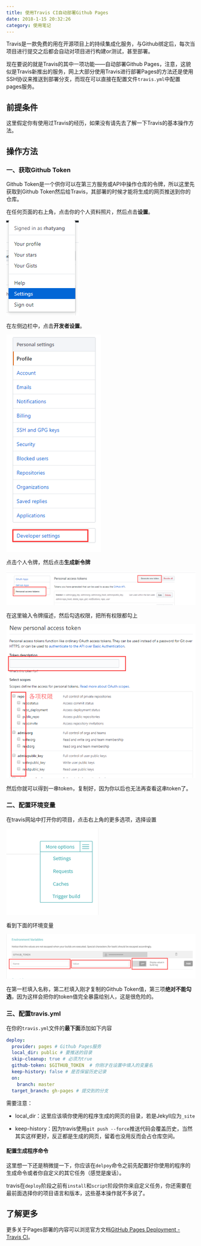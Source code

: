 ```yaml
---
title: 使用Travis CI自动部署Github Pages
date: 2018-1-15 20:32:26
category: 使用笔记
---
```


Travis是一款免费的用在开源项目上的持续集成化服务，与Github绑定后，每次当项目进行提交之后都会自动对项目进行构建or测试，甚至部署。

现在要说的就是Travis的其中一项功能——自动部署Github Pages，注意，这貌似是Travis新推出的服务，网上大部分使用Travis进行部署Pages的方法还是使用SSH协议来推送到部署分支，而现在可以直接在配置文件`travis.yml`中配置pages服务。

## 前提条件

这里假定你有使用过Travis的经历，如果没有请先去了解一下Travis的基本操作方法。

<!-- more -->

## 操作方法

### 一、获取Github Token

Github Token是一个供你可以在第三方服务或API中操作仓库的令牌，所以这里先获取到Github Token然后给Travis，其部署的时候才能将生成的网页推送到你的仓库。

在任何页面的右上角，点击你的个人资料照片，然后点击**设置**。

![](/pics/2018/01/1501.png)

在左侧边栏中，点击**开发者设置**。

![](/pics/2018/01/1502.png)

点击个人令牌，然后点击**生成新令牌**

![](/pics/2018/01/1503.png)

在这里输入令牌描述，然后勾选权限，把所有权限都勾上

![](/pics/2018/01/1504.png)

然后你就可以得到一串token，复制好，因为你以后也无法再查看这串token了。

### 二、配置环境变量

在travis网站中打开你的项目，点击右上角的更多选项，选择设置

![](/pics/2018/01/1505.png)

看到下面的环境变量

![](/pics/2018/01/1506.png)

在第一栏填入名称，第二栏填入刚才复制的Github Token值，第三项**绝对不能勾选**，因为这样会把你的token值完全暴露给别人，这是很危险的。

### 三、配置travis.yml

在你的`travis.yml`文件的**最下面**添加如下内容

```yml
deploy:
  provider: pages # Github Pages服务
  local_dir: public # 要推送的目录
  skip-cleanup: true # 必须为true
  github-token: $GITHUB_TOKEN  # 你刚才在设置中填入的变量名
  keep-history: false # 是否保留历史记录
  on:
    branch: master
  target_branch: gh-pages # 提交到的分支
```

需要注意：

- local_dir：这里应该填你使用的程序生成的网页的目录，若是Jekyll应为`_site`

- keep-history：因为travis使用`git push --force`推送代码会覆盖历史，当然其实这样更好，反正都是生成的网页，留着也没用反而会占仓库空间。

#### 配置生成程序命令

这里想一下还是稍微提一下，你应该在`delpoy`命令之前先配置好你使用的程序的生成命令或者你自定义的其它任务（感觉是废话）。

travis在`deploy`阶段之前有`install`和`script`阶段供你来自定义任务，你还需要在最前面选择你的项目语言和版本，这些基本操作就不多说了。

## 了解更多

更多关于Pages部署的内容可以浏览官方文档[GitHub Pages Deployment - Travis CI](https://docs.travis-ci.com/user/deployment/pages/)。
